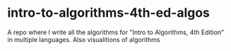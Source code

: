 # intro-to-algorithms-4th-ed-algos
A repo where I write all the algorithms for "Intro to Algorithms, 4th Edition" in multiple languages. Also visualitions of algorithms
